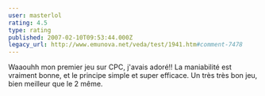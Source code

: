 ```yaml
---
user: masterlol
rating: 4.5
type: rating
published: 2007-02-10T09:53:44.000Z
legacy_url: http://www.emunova.net/veda/test/1941.htm#comment-7478
---
```

Waaouhh mon premier jeu sur CPC, j'avais adoré!! La maniabilité est vraiment bonne, et le principe simple et super efficace. Un très très bon jeu, bien meilleur que le 2 même.